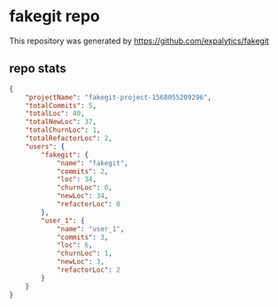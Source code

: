 # fakegit repo

This repository was generated by https://github.com/expalytics/fakegit

## repo stats

```json
{
    "projectName": "fakegit-project-1568055209296",
    "totalCommits": 5,
    "totalLoc": 40,
    "totalNewLoc": 37,
    "totalChurnLoc": 1,
    "totalRefactorLoc": 2,
    "users": {
        "fakegit": {
            "name": "fakegit",
            "commits": 2,
            "loc": 34,
            "churnLoc": 0,
            "newLoc": 34,
            "refactorLoc": 0
        },
        "user_1": {
            "name": "user_1",
            "commits": 3,
            "loc": 6,
            "churnLoc": 1,
            "newLoc": 3,
            "refactorLoc": 2
        }
    }
}
```